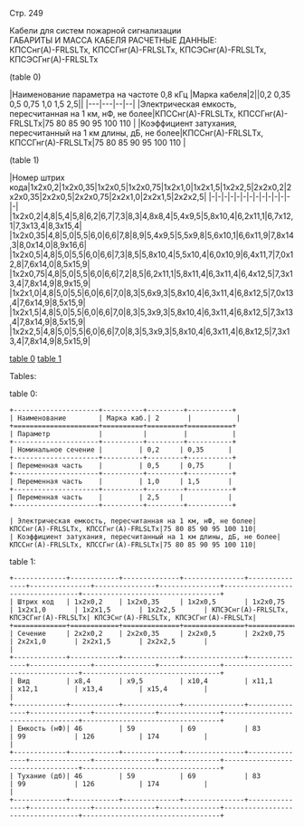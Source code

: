 Стр. 249

Кабели для систем пожарной сигнализации  
ГАБАРИТЫ И МАССА КАБЕЛЯ РАСЧЕТНЫЕ ДАННЫЕ:  
КПССнг(А)-FRLSLТх, КПССГнг(А)-FRLSLТх, КПСЭСнг(А)-FRLSLТх, КПСЭСГнг(А)-FRLSLТх  

(table 0)

|Наименование параметра на частоте 0,8 кГц |Марка кабеля|2||0,2 0,35 0,5 0,75 1,0 1,5 2,5||
|---|---|--|--|
|Электрическая емкость, пересчитанная на 1 км, нФ, не более|КПССнг(А)-FRLSLТх, КПССГнг(А)-FRLSLТх|75 80 85 90 95 100 110 |
|Коэффициент затухания, пересчитанный на 1 км длины, дБ, не более|КПССнг(А)-FRLSLТх, КПССГнг(А)-FRLSLТх|75 80 85 90 95 100 110 |

(table 1)

|Номер штрих кода|1х2х0,2|1х2х0,35|1х2х0,5|1х2х0,75|1х2х1,0|1х2х1,5|1х2х2,5|2х2х0,2|2х2х0,35|2х2х0,5|2х2х0,75|2х2х1,0|2х2х1,5|2х2х2,5|
|-|-|-|-|-|-|-|-|-|-|-|-|-|-|
|1х2х0,2|4,8|5,4|5,8|6,2|6,7|7,3|8,3|4,8х8,4|5,4х9,5|5,8х10,4|6,2х11,1|6,7х12,1|7,3х13,4|8,3х15,4|
|1х2х0,35|4,8|5,0|5,5|6,0|6,6|7,8|8,9|5,4х9,5|5,5х9,8|5,6х10,1|6,6х11,9|7,8х14,3|8,0х14,0|8,9х16,6|
|1х2х0,5|4,8|5,0|5,5|6,0|6,6|7,3|8,5|5,8х10,4|5,5х10,4|6,0х10,9|6,4х11,7|7,0х12,8|7,6х14,0|8,5х15,9|
|1х2х0,75|4,8|5,0|5,5|6,0|6,6|7,2|8,5|6,2х11,1|5,8х11,4|6,3х11,4|6,4х12,5|7,3х13,4|7,8х14,9|8,9х15,9|
|1х2х1,0|4,8|5,0|5,5|6,0|6,6|7,0|8,3|5,6х9,3|5,8х10,4|6,3х11,4|6,8х12,5|7,0х13,4|7,6х14,9|8,5х15,9|
|1х2х1,5|4,8|5,0|5,5|6,0|6,6|7,0|8,3|5,3х9,3|5,8х10,4|6,3х11,4|6,8х12,5|7,3х13,4|7,8х14,9|8,5х15,9|
|1х2х2,5|4,8|5,0|5,5|6,0|6,6|7,0|8,3|5,3х9,3|5,8х10,4|6,3х11,4|6,8х12,5|7,3х13,4|7,8х14,9|8,5х15,9|

[table 0](#ddefa41a-fbcf-4096-b144-3380335fac59)
[table 1](#709620ce-4d63-46de-b40f-6b0ae39d29b6)

Tables:

table 0:
```
+---------------------+----------+---------+-----------+
| Наименование        | Марка каб.| 2       |           |
+=====================+==========+=========+===========+
| Параметр            |          |         |           |
+---------------------+----------+---------+-----------+
| Номинальное сечение |         | 0,2     | 0,35      |
+---------------------+----------+---------+-----------+
| Переменная часть    |         | 0,5     | 0,75      |
+---------------------+----------+---------+-----------+
| Переменная часть    |         | 1,0     | 1,5       |
+---------------------+----------+---------+-----------+
| Переменная часть    |         | 2,5     |           |
+---------------------+----------+---------+-----------+

| Электрическая емкость, пересчитанная на 1 км, нФ, не более|КПССнг(А)-FRLSLТх, КПССГнг(А)-FRLSLТх|75 80 85 90 95 100 110|
| Коэффициент затухания, пересчитанный на 1 км длины, дБ, не более|КПССнг(А)-FRLSLТх, КПССГнг(А)-FRLSLТх|75 80 85 90 95 100 110|
```

table 1:
``` 
+-------------+------------+--------------+---------------+---------------+---------------+---------------+---------------+----------------------------------+----------------------------------+
| Штрих код   | 1х2х0,2    | 1х2х0,35     | 1х2х0,5       | 1х2х0,75      | 1х2х1,0       | 1х2х1,5       | 1х2х2,5       | КПСЭСнг(А)-FRLSLТх, КПСЭСГнг(А)-FRLSLТх| КПСЭСнг(А)-FRLSLТх, КПСЭСГнг(А)-FRLSLТх|
+=============+============+==============+===============+===============+===============+===============+===============+==================================+=++++++++++++++++++++++++++++++++++
| Сечение     | 2х2х0,2    | 2х2х0,35     | 2х2х0,5       | 2х2х0,75      | 2х2х1,0       | 2х2х1,5       | 2х2х2,5       |                                  |                                      
+-------------+------------+--------------+---------------+---------------+---------------+---------------+---------------+----------------------------------+----------------------------------+
| Вид         | х8,4       | х9,5         | х10,4         | х11,1         | х12,1         | х13,4         | х15,4         |                                   |                                   
+-------------+------------+--------------+---------------+---------------+---------------+---------------+---------------+----------------------------------+----------------------------------+
| Емкость (нФ)| 46         | 59           | 69            | 83            | 99            | 126           | 174           |                                   |                                    
+-------------+------------+--------------+---------------+---------------+---------------+---------------+---------------+----------------------------------+----------------------------------+
| Тухание (дб)| 46         | 59           | 69            | 83            | 99            | 126           | 174           |                                   |                                    
+-------------+------------+--------------+---------------+---------------+---------------+---------------+---------------+----------------------------------+----------------------------------+